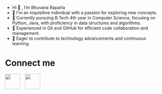 -  Hi 👋 , I’m Bhuvana Raparla
- 👀 I'm an inquisitive individual with a passion for exploring new concepts.
- 🌱 Currently pursuing B.Tech 4th year in Computer Science, focusing on Python, Java, with proficiency in data structures and algorithms.
- 💼 Experienced in Git and GitHub for efficient code collaboration and management.
- 🚀 Eager to contribute to technology advancements and continuous learning.
# Connect me
[<img src="https://th.bing.com/th?id=OIP.8IxSTRR_RjmMtUAT7nAT7gHaHa&w=250&h=250&c=8&rs=1&qlt=90&o=6&pid=3.1&rm=2" width="50" height="50">](https://www.linkedin.com/in/bhuvana-raparla-841756227/)
&nbsp;&nbsp; [<img src="https://th.bing.com/th/id/OIP.6gogvFn07petikTY6-xJBwHaHa?w=203&h=203&c=7&r=0&o=5&pid=1.7" width="50" height="50">](mailto:bhuvanaraparla7677@gmail.com)

<!---
bhuvanaraparla/bhuvanaraparla is a ✨ special ✨ repository because its `README.md` (this file) appears on your GitHub profile.
You can click the Preview link to take a look at your changes.
--->
